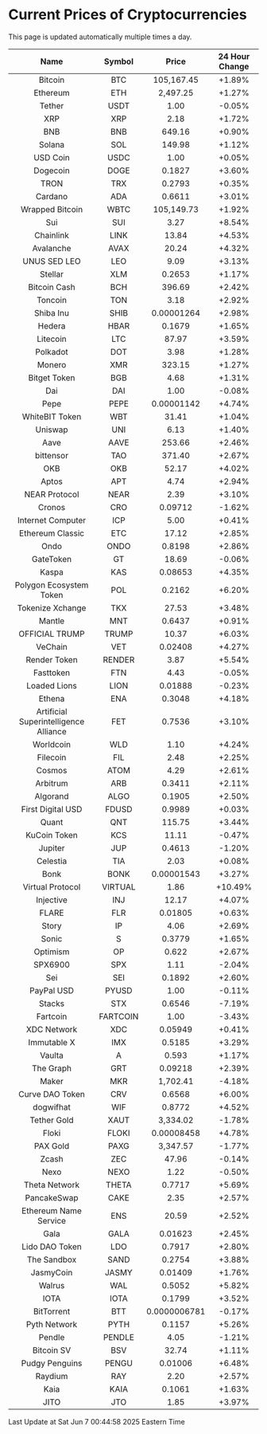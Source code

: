 # Current Prices of Cryptocurrencies
This page is updated automatically multiple times a day.

| Name | Symbol | Price | 24 Hour Change |
| :---: |:---:| :---: | :---: |
| Bitcoin | BTC | 105,167.45 | +1.89% |
| Ethereum | ETH | 2,497.25 | +1.27% |
| Tether | USDT | 1.00 | -0.05% |
| XRP | XRP | 2.18 | +1.72% |
| BNB | BNB | 649.16 | +0.90% |
| Solana | SOL | 149.98 | +1.12% |
| USD Coin | USDC | 1.00 | +0.05% |
| Dogecoin | DOGE | 0.1827 | +3.60% |
| TRON | TRX | 0.2793 | +0.35% |
| Cardano | ADA | 0.6611 | +3.01% |
| Wrapped Bitcoin | WBTC | 105,149.73 | +1.92% |
| Sui | SUI | 3.27 | +8.54% |
| Chainlink | LINK | 13.84 | +4.53% |
| Avalanche | AVAX | 20.24 | +4.32% |
| UNUS SED LEO | LEO | 9.09 | +3.13% |
| Stellar | XLM | 0.2653 | +1.17% |
| Bitcoin Cash | BCH | 396.69 | +2.42% |
| Toncoin | TON | 3.18 | +2.92% |
| Shiba Inu | SHIB | 0.00001264 | +2.98% |
| Hedera | HBAR | 0.1679 | +1.65% |
| Litecoin | LTC | 87.97 | +3.59% |
| Polkadot | DOT | 3.98 | +1.28% |
| Monero | XMR | 323.15 | +1.27% |
| Bitget Token | BGB | 4.68 | +1.31% |
| Dai | DAI | 1.00 | -0.08% |
| Pepe | PEPE | 0.00001142 | +4.74% |
| WhiteBIT Token | WBT | 31.41 | +1.04% |
| Uniswap | UNI | 6.13 | +1.40% |
| Aave | AAVE | 253.66 | +2.46% |
| bittensor | TAO | 371.40 | +2.67% |
| OKB | OKB | 52.17 | +4.02% |
| Aptos | APT | 4.74 | +2.94% |
| NEAR Protocol | NEAR | 2.39 | +3.10% |
| Cronos | CRO | 0.09712 | -1.62% |
| Internet Computer | ICP | 5.00 | +0.41% |
| Ethereum Classic | ETC | 17.12 | +2.85% |
| Ondo | ONDO | 0.8198 | +2.86% |
| GateToken | GT | 18.69 | -0.06% |
| Kaspa | KAS | 0.08653 | +4.35% |
| Polygon Ecosystem Token | POL | 0.2162 | +6.20% |
| Tokenize Xchange | TKX | 27.53 | +3.48% |
| Mantle | MNT | 0.6437 | +0.91% |
| OFFICIAL TRUMP | TRUMP | 10.37 | +6.03% |
| VeChain | VET | 0.02408 | +4.27% |
| Render Token | RENDER | 3.87 | +5.54% |
| Fasttoken | FTN | 4.43 | -0.05% |
| Loaded Lions | LION | 0.01888 | -0.23% |
| Ethena | ENA | 0.3048 | +4.18% |
| Artificial Superintelligence Alliance | FET | 0.7536 | +3.10% |
| Worldcoin | WLD | 1.10 | +4.24% |
| Filecoin | FIL | 2.48 | +2.25% |
| Cosmos | ATOM | 4.29 | +2.61% |
| Arbitrum | ARB | 0.3411 | +2.11% |
| Algorand | ALGO | 0.1905 | +2.50% |
| First Digital USD | FDUSD | 0.9989 | +0.03% |
| Quant | QNT | 115.75 | +3.44% |
| KuCoin Token | KCS | 11.11 | -0.47% |
| Jupiter | JUP | 0.4613 | -1.20% |
| Celestia | TIA | 2.03 | +0.08% |
| Bonk | BONK | 0.00001543 | +3.27% |
| Virtual Protocol | VIRTUAL | 1.86 | +10.49% |
| Injective | INJ | 12.17 | +4.07% |
| FLARE | FLR | 0.01805 | +0.63% |
| Story | IP | 4.06 | +2.69% |
| Sonic | S | 0.3779 | +1.65% |
| Optimism | OP | 0.622 | +2.67% |
| SPX6900 | SPX | 1.11 | -2.04% |
| Sei | SEI | 0.1892 | +2.60% |
| PayPal USD | PYUSD | 1.00 | -0.11% |
| Stacks | STX | 0.6546 | -7.19% |
| Fartcoin | FARTCOIN | 1.00 | -3.43% |
| XDC Network | XDC | 0.05949 | +0.41% |
| Immutable X | IMX | 0.5185 | +3.29% |
| Vaulta | A | 0.593 | +1.17% |
| The Graph | GRT | 0.09218 | +2.39% |
| Maker | MKR | 1,702.41 | -4.18% |
| Curve DAO Token | CRV | 0.6568 | +6.00% |
| dogwifhat | WIF | 0.8772 | +4.52% |
| Tether Gold | XAUT | 3,334.02 | -1.78% |
| Floki | FLOKI | 0.00008458 | +4.78% |
| PAX Gold | PAXG | 3,347.57 | -1.77% |
| Zcash | ZEC | 47.96 | -0.14% |
| Nexo | NEXO | 1.22 | -0.50% |
| Theta Network | THETA | 0.7717 | +5.69% |
| PancakeSwap | CAKE | 2.35 | +2.57% |
| Ethereum Name Service | ENS | 20.59 | +2.52% |
| Gala | GALA | 0.01623 | +2.45% |
| Lido DAO Token | LDO | 0.7917 | +2.80% |
| The Sandbox | SAND | 0.2754 | +3.88% |
| JasmyCoin | JASMY | 0.01409 | +1.76% |
| Walrus | WAL | 0.5052 | +5.82% |
| IOTA | IOTA | 0.1799 | +3.52% |
| BitTorrent | BTT | 0.0000006781 | -0.17% |
| Pyth Network | PYTH | 0.1157 | +5.26% |
| Pendle | PENDLE | 4.05 | -1.21% |
| Bitcoin SV | BSV | 32.74 | +1.11% |
| Pudgy Penguins | PENGU | 0.01006 | +6.48% |
| Raydium | RAY | 2.20 | +2.57% |
| Kaia | KAIA | 0.1061 | +1.63% |
| JITO | JTO | 1.85 | +3.97% |

Last Update at Sat Jun  7 00:44:58 2025 Eastern Time